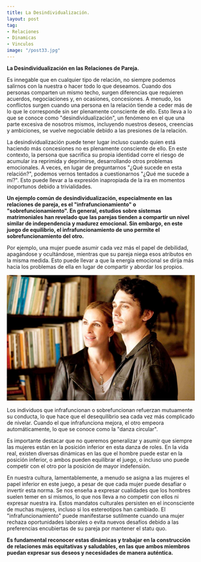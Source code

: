 ```yaml
---
title: La Desindividualización.
layout: post
tag:
- Relaciones
- Dinamicas
- Vinculos
image: "/post33.jpg"
---
```


**La Desindividualización en las Relaciones de Pareja.**

Es innegable que en cualquier tipo de relación, no siempre podemos salirnos con la nuestra o hacer todo lo que deseamos. Cuando dos personas comparten un mismo techo, surgen diferencias que requieren acuerdos, negociaciones y, en ocasiones, concesiones. A menudo, los conflictos surgen cuando una persona en la relación tiende a ceder más de lo que le corresponde sin ser plenamente consciente de ello. Esto lleva a lo que se conoce como "desindividualización", un fenómeno en el que una parte excesiva de nosotros mismos, incluyendo nuestros deseos, creencias y ambiciones, se vuelve negociable debido a las presiones de la relación.

La desindividualización puede tener lugar incluso cuando quien está haciendo más concesiones no es plenamente consciente de ello. En este contexto, la persona que sacrifica su propia identidad corre el riesgo de acumular ira reprimida y deprimirse, desarrollando otros problemas emocionales. A veces, en lugar de preguntarnos "¿Qué sucede en esta relación?", podemos vernos tentados a cuestionarnos "¿Qué me sucede a mí?". Esto puede llevar a la expresión inapropiada de la ira en momentos inoportunos debido a  trivialidades.

**Un ejemplo común de desindividualización, especialmente en las relaciones de pareja, es el "infrafuncionamiento" o "sobrefuncionamiento". En general, estudios sobre sistemas matrimoniales han revelado que las parejas tienden a compartir un nivel similar de independencia y madurez emocional. Sin embargo, en este juego de equilibrio, el infrafuncionamiento de uno permite el sobrefuncionamiento del otro.**

Por ejemplo, una mujer puede asumir cada vez más el papel de debilidad, apagándose y ocultándose, mientras que su pareja niega esos atributos en la misma medida. Esto puede llevar a que la energía emocional se dirija más hacia los problemas de ella en lugar de compartir y abordar los propios.

![escena pelicula comer rezar y amar julia robert y james franco](/desendividualizacion.jpg)

Los individuos que infrafuncionan o sobrefuncionan refuerzan mutuamente su conducta, lo que hace que el desequilibrio sea cada vez más complicado de nivelar. Cuando el que infrafunciona mejora, el otro empeora automáticamente, lo que se conoce como la "danza circular".

Es importante destacar que no queremos generalizar y asumir que siempre las mujeres están en la posición inferior en esta danza de roles. En la vida real, existen diversas dinámicas en las que el hombre puede estar en la posición inferior, o ambos pueden equilibrar el juego, o incluso uno puede competir con el otro por la posición de mayor indefensión.

En nuestra cultura, lamentablemente, a menudo se asigna a las mujeres el papel inferior en este juego, a pesar de que cada mujer puede desafiar o invertir esta norma. Se nos enseña a expresar cualidades que los hombres suelen temer en sí mismos, lo que nos lleva a no competir con ellos ni expresar nuestra ira. Estos mandatos culturales persisten en el inconsciente de muchas mujeres, incluso si los estereotipos han cambiado.
El "infrafuncionamiento" puede manifestarse sutilmente cuando una mujer rechaza oportunidades laborales o evita nuevos desafíos debido a las preferencias encubiertas de su pareja por mantener el statu quo.

**Es fundamental reconocer estas dinámicas y trabajar en la construcción de relaciones más equitativas y saludables, en las que ambos miembros puedan expresar sus deseos y necesidades de manera auténtica.**
